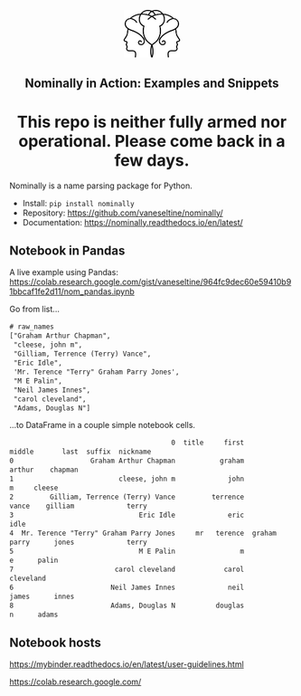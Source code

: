 
<p align="center">
  <img src="https://raw.githubusercontent.com/vaneseltine/nominally/master/docs/_static/nominally_logo.png" alt="Nominally Logo" width=100 />
</p>

<h2 align="center">Nominally in Action: Examples and Snippets</h2>

<h1 align="center">This repo is neither fully armed nor operational. Please come back in a few days. </h1>


Nominally is a name parsing package for Python.

- Install: `pip install nominally`
- Repository: https://github.com/vaneseltine/nominally/
- Documentation: https://nominally.readthedocs.io/en/latest/

## Notebook in Pandas
A live example using Pandas:
https://colab.research.google.com/gist/vaneseltine/964fc9dec60e59410b91bbcaf1fe2d11/nom_pandas.ipynb

Go from list...

```
# raw_names
["Graham Arthur Chapman",
 "cleese, john m",
 "Gilliam, Terrence (Terry) Vance",
 "Eric Idle",
 'Mr. Terence "Terry" Graham Parry Jones',
 "M E Palin",
 "Neil James Innes",
 "carol cleveland",
 "Adams, Douglas N"]
```
...to DataFrame in a couple simple notebook cells.
```
                                        0  title     first        middle       last  suffix  nickname
0                   Graham Arthur Chapman           graham        arthur    chapman
1                          cleese, john m             john             m     cleese
2         Gilliam, Terrence (Terry) Vance         terrence         vance    gilliam             terry
3                               Eric Idle             eric                     idle
4  Mr. Terence "Terry" Graham Parry Jones     mr   terence  graham parry      jones             terry
5                               M E Palin                m             e      palin
7                         carol cleveland            carol                cleveland
6                        Neil James Innes             neil         james      innes
8                        Adams, Douglas N          douglas             n      adams
```

## Notebook hosts

https://mybinder.readthedocs.io/en/latest/user-guidelines.html

https://colab.research.google.com/